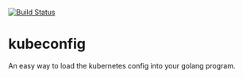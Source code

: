 [![Build Status](https://travis-ci.org/linkernetworks/kubeconfig.svg?branch=master)](https://travis-ci.org/linkernetworks/kubeconfig)

# kubeconfig

An easy way to load the kubernetes config into your golang program.
